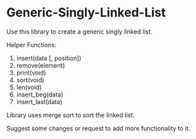 # Generic-Singly-Linked-List
Use this library to create a generic singly linked list.

Helper Functions:
1. insert(data [, position])
2. remove(element)
3. print(void)
4. sort(void)
5. len(void)
6. insert_beg(data)
7. insert_last(data)

Library uses merge sort to sort the linked list.

Suggest some changes or request to add more functionality to it.
